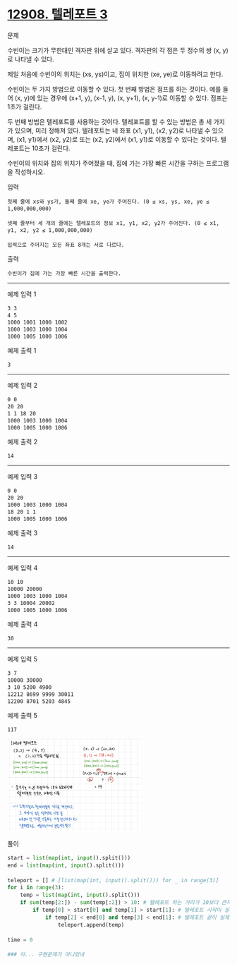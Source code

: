 # [12908. 텔레포트 3](https://www.acmicpc.net/problem/12908)

문제

수빈이는 크기가 무한대인 격자판 위에 살고 있다. 격자판의 각 점은 두 정수의 쌍 (x, y)로 나타낼 수 있다.

제일 처음에 수빈이의 위치는 (xs, ys)이고, 집이 위치한 (xe, ye)로 이동하려고 한다.

수빈이는 두 가지 방법으로 이동할 수 있다. 첫 번째 방법은 점프를 하는 것이다. 예를 들어 (x, y)에 있는 경우에 (x+1, y), (x-1, y), (x, y+1), (x, y-1)로 이동할 수 있다. 점프는 1초가 걸린다.

두 번째 방법은 텔레포트를 사용하는 것이다. 텔레포트를 할 수 있는 방법은 총 세 가지가 있으며, 미리 정해져 있다. 텔레포트는 네 좌표 (x1, y1), (x2, y2)로 나타낼 수 있으며, (x1, y1)에서 (x2, y2)로 또는 (x2, y2)에서 (x1, y1)로 이동할 수 있다는 것이다. 텔레포트는 10초가 걸린다.

수빈이의 위치와 집의 위치가 주어졌을 때, 집에 가는 가장 빠른 시간을 구하는 프로그램을 작성하시오.

입력

    첫째 줄에 xs와 ys가, 둘째 줄에 xe, ye가 주어진다. (0 ≤ xs, ys, xe, ye ≤ 1,000,000,000)

    셋째 줄부터 세 개의 줄에는 텔레포트의 정보 x1, y1, x2, y2가 주어진다. (0 ≤ x1, y1, x2, y2 ≤ 1,000,000,000)

    입력으로 주어지는 모든 좌표 8개는 서로 다르다.

출력

    수빈이가 집에 가는 가장 빠른 시간을 출력한다.

----

예제 입력 1 

    3 3
    4 5
    1000 1001 1000 1002
    1000 1003 1000 1004
    1000 1005 1000 1006

예제 출력 1 

    3

----

예제 입력 2 

    0 0
    20 20
    1 1 18 20
    1000 1003 1000 1004
    1000 1005 1000 1006

예제 출력 2 

    14

----

예제 입력 3 

    0 0
    20 20
    1000 1003 1000 1004
    18 20 1 1
    1000 1005 1000 1006

예제 출력 3 

    14

----

예제 입력 4 

    10 10
    10000 20000
    1000 1003 1000 1004
    3 3 10004 20002
    1000 1005 1000 1006

예제 출력 4 

    30

----

예제 입력 5 

    3 7
    10000 30000
    3 10 5200 4900
    12212 8699 9999 30011
    12200 8701 5203 4845

예제 출력 5 

    117

<img src="./img/12908.jpg" width="60%">

풀이

```python
start = list(map(int, input().split()))
end = list(map(int, input().split()))

teleport = [] # [list(map(int, input().split())) for _ in range(3)]
for i in range(3):
    temp = list(map(int, input().split()))
    if sum(temp[2:]) - sum(temp[:2]) > 10: # 텔레포트 하는 거리가 10보다 큰지 아닌지 확인 (유효성 검?사)
        if temp[0] > start[0] and temp[1] > start[1]: # 텔레포트 시작이 실제 시작보다 멀리 있는지
            if temp[2] < end[0] and temp[3] < end[1]: # 텔레포트 끝이 실제 끝보다 앞에 있는지 
                teleport.append(temp)

time = 0

### 아... 구현문제가 아니었네 
```